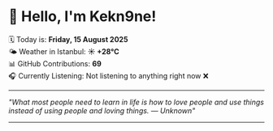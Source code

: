 # 👋 Hello, I'm Kekn9ne!

🗓️ Today is: **Friday, 15 August 2025**  
🌤️ Weather in Istanbul: **☀️   +28°C**  
📊 GitHub Contributions: **69**  
🎧 Currently Listening: Not listening to anything right now ❌

---

_"What most people need to learn in life is how to love people and use things instead of using people and loving things. — *Unknown*"_

---
